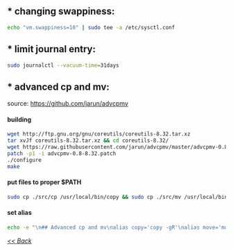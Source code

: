 
## * changing swappiness:
```sh
echo "vm.swappiness=10" | sudo tee -a /etc/sysctl.conf
```
  
  
  
## * limit journal entry:
```sh
sudo journalctl --vacuum-time=31days
```

  
  
## * advanced cp and mv:
source: https://github.com/jarun/advcpmv 

#### building
```sh
wget http://ftp.gnu.org/gnu/coreutils/coreutils-8.32.tar.xz
tar xvJf coreutils-8.32.tar.xz && cd coreutils-8.32/
wget https://raw.githubusercontent.com/jarun/advcpmv/master/advcpmv-0.8-8.32.patch
patch -p1 -i advcpmv-0.8-8.32.patch
./configure
make
```
  
  
#### put files to proper $PATH
```sh
sudo cp ./src/cp /usr/local/bin/copy && sudo cp ./src/mv /usr/local/bin/move
```
  
  
#### set alias
```sh
echo -e "\n## Advanced cp and mv\nalias copy='copy -gR'\nalias move='move -g'" | tee -a .aliases
```

  
  
_[<< Back](../Readme.md)_
